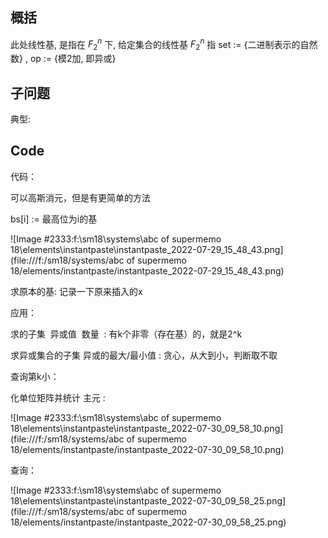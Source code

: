 ## 概括
此处线性基, 是指在 $F_2^n$ 下, 给定集合的线性基
$F_2^n$ 指 set := {二进制表示的自然数} , op := {模2加, 即异或}

## 子问题
典型: 


## Code
代码：

可以高斯消元，但是有更简单的方法

bs[i] := 最高位为i的基

![Image #2333:f:\sm18\systems\abc of supermemo 18\elements\instantpaste\instantpaste_2022-07-29_15_48_43.png](file:///f:/sm18/systems/abc of supermemo 18/elements/instantpaste/instantpaste_2022-07-29_15_48_43.png)

求原本的基: 记录一下原来插入的x

应用：

求的子集  异或值  数量  : 有k个非零（存在基）的，就是2^k

求异或集合的子集 异或的最大/最小值 : 贪心，从大到小，判断取不取

查询第k小：

化单位矩阵并统计 主元 :

![Image #2333:f:\sm18\systems\abc of supermemo 18\elements\instantpaste\instantpaste_2022-07-30_09_58_10.png](file:///f:/sm18/systems/abc of supermemo 18/elements/instantpaste/instantpaste_2022-07-30_09_58_10.png)

查询：

![Image #2333:f:\sm18\systems\abc of supermemo 18\elements\instantpaste\instantpaste_2022-07-30_09_58_25.png](file:///f:/sm18/systems/abc of supermemo 18/elements/instantpaste/instantpaste_2022-07-30_09_58_25.png)